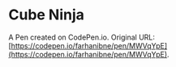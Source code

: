 # Cube Ninja 

A Pen created on CodePen.io. Original URL: [https://codepen.io/farhanibne/pen/MWVqYpE](https://codepen.io/farhanibne/pen/MWVqYpE).

